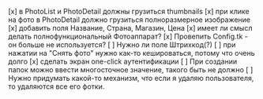 [x] в PhotoList и PhotoDetail должны грузиться thumbnails
[x] при клике на фото в PhotoDetail должно грузиться полноразмерное изображение
[x] добавить поля Название, Страна, Магазин, Цена
[x] имеет ли смысл делать полнофункциональный Фотоаппарат?
[x] Провепить Config.tk - он больше не используется?
[ ] Нужно ли поле Штрихкод(?)
[ ] при нажатии на "Снять фото" нужно как-то кешироваться, потому что очень долго
[х] сделать экран one-click аутентификации
[ ] При создании папок можно ввести многосточное значение, такого быть не должно
[ ] Нужно придумать какой-то механизм, что если я удаляю пользователя, то удаляются все его фотки. 